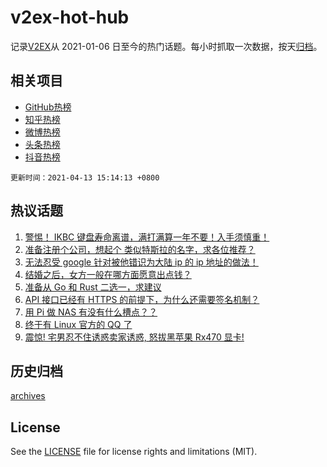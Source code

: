 # v2ex-hot-hub

 记录[V2EX](https://www.v2ex.com/)从 2021-01-06 日至今的热门话题。每小时抓取一次数据，按天[归档](archives)。
 
 ## 相关项目

- [GitHub热榜](https://github.com/lonnyzhang423/github-hot-hub)
- [知乎热榜](https://github.com/lonnyzhang423/zhihu-hot-hub)
- [微博热榜](https://github.com/lonnyzhang423/weibo-hot-hub)
- [头条热榜](https://github.com/lonnyzhang423/toutiao-hot-hub)
- [抖音热榜](https://github.com/lonnyzhang423/douyin-hot-hub)


 `更新时间：2021-04-13 15:14:13 +0800`

## 热议话题

1. [警惕！ IKBC 键盘寿命离谱，满打满算一年不要！入手须慎重！](https://www.v2ex.com/t/770150)
1. [准备注册个公司，想起个 类似特斯拉的名字，求各位推荐？](https://www.v2ex.com/t/770214)
1. [无法忍受 google 针对被他错识为大陆 ip 的 ip 地址的做法！](https://www.v2ex.com/t/770142)
1. [结婚之后，女方一般在哪方面愿意出点钱？](https://www.v2ex.com/t/770300)
1. [准备从 Go 和 Rust 二选一，求建议](https://www.v2ex.com/t/770162)
1. [API 接口已经有 HTTPS 的前提下，为什么还需要签名机制？](https://www.v2ex.com/t/770172)
1. [用 Pi 做 NAS 有没有什么槽点？？](https://www.v2ex.com/t/770153)
1. [终于有 Linux 官方的 QQ 了](https://www.v2ex.com/t/770249)
1. [震惊! 宅男忍不住诱惑卖家诱惑, 怒拔黑苹果 Rx470 显卡!](https://www.v2ex.com/t/770227)

## 历史归档

[archives](archives)

## License

See the [LICENSE](LICENSE) file for license rights and limitations (MIT).
